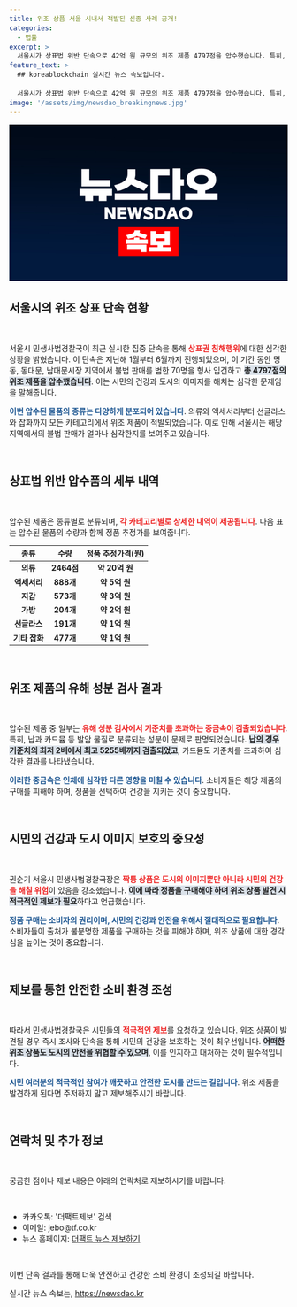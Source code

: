```yaml
---
title: 위조 상품 서울 시내서 적발된 신종 사례 공개!
categories:
  - 법률
excerpt: >
  서울시가 상표법 위반 단속으로 42억 원 규모의 위조 제품 4797점을 압수했습니다. 특히, 유해 중금속이 기준치를 초과한 제품이 발견되어 시민 건강 위협에 경종을 울립니다! 정품 구입 필수!
feature_text: >
  ## koreablockchain 실시간 뉴스 속보입니다.

  서울시가 상표법 위반 단속으로 42억 원 규모의 위조 제품 4797점을 압수했습니다. 특히, 유해 중금속이 기준치를 초과한 제품이 발견되어 시민 건강 위협에 경종을 울립니다! 정품 구입 필수!
image: '/assets/img/newsdao_breakingnews.jpg'
---
```


<p><img src="/assets/img/newsdao_breakingnews.jpg" alt="koreablockchain 속보" /></p>

<h2 data-ke-size="size26">서울시의 위조 상표 단속 현황</h2>

<p data-ke-size="size16">&nbsp;</p>

<p>서울시 민생사법경찰국이 최근 실시한 집중 단속을 통해 <b><span style="color: #ee2323;">상표권 침해행위</span></b>에 대한 심각한 상황을 밝혔습니다. 이 단속은 지난해 1월부터 6월까지 진행되었으며, 이 기간 동안 명동, 동대문, 남대문시장 지역에서 불법 판매를 범한 70명을 형사 입건하고 <b><span style="background-color: #21538527;">총 4797점의 위조 제품을 압수했습니다</span></b>. 이는 시민의 건강과 도시의 이미지를 해치는 심각한 문제임을 말해줍니다.</p>

<p><b><span style="color: #1a5490;">이번 압수된 물품의 종류는 다양하게 분포되어 있습니다</span></b>. 의류와 액세서리부터 선글라스와 잡화까지 모든 카테고리에서 위조 제품이 적발되었습니다. 이로 인해 서울시는 해당 지역에서의 불법 판매가 얼마나 심각한지를 보여주고 있습니다.</p>

<p data-ke-size="size16">&nbsp;</p>

<h2 data-ke-size="size26">상표법 위반 압수품의 세부 내역</h2>

<p data-ke-size="size16">&nbsp;</p>

<p>압수된 제품은 종류별로 분류되며, <b><span style="color: #ee2323;">각 카테고리별로 상세한 내역이 제공됩니다</span></b>. 다음 표는 압수된 물품의 수량과 함께 정품 추정가를 보여줍니다.</p>

<table>
<thead>
<tr>
<th>종류</th>
<th>수량</th>
<th>정품 추정가격(원)</th>
</tr>
</thead>
<tbody>
<tr>
<td style="text-align: center; height: 17px;"><b>의류</b></td>
<td style="text-align: center; height: 17px;"><b>2464점</b></td>
<td style="text-align: center; height: 17px;"><b>약 20억 원</b></td>
</tr>
<tr>
<td style="text-align: center; height: 17px;"><b>액세서리</b></td>
<td style="text-align: center; height: 17px;"><b>888개</b></td>
<td style="text-align: center; height: 17px;"><b>약 5억 원</b></td>
</tr>
<tr>
<td style="text-align: center; height: 17px;"><b>지갑</b></td>
<td style="text-align: center; height: 17px;"><b>573개</b></td>
<td style="text-align: center; height: 17px;"><b>약 3억 원</b></td>
</tr>
<tr>
<td style="text-align: center; height: 17px;"><b>가방</b></td>
<td style="text-align: center; height: 17px;"><b>204개</b></td>
<td style="text-align: center; height: 17px;"><b>약 2억 원</b></td>
</tr>
<tr>
<td style="text-align: center; height: 17px;"><b>선글라스</b></td>
<td style="text-align: center; height: 17px;"><b>191개</b></td>
<td style="text-align: center; height: 17px;"><b>약 1억 원</b></td>
</tr>
<tr>
<td style="text-align: center; height: 17px;"><b>기타 잡화</b></td>
<td style="text-align: center; height: 17px;"><b>477개</b></td>
<td style="text-align: center; height: 17px;"><b>약 1억 원</b></td>
</tr>
</tbody>
</table>

<p data-ke-size="size16">&nbsp;</p>

<h2 data-ke-size="size26">위조 제품의 유해 성분 검사 결과</h2>

<p data-ke-size="size16">&nbsp;</p>

<p>압수된 제품 중 일부는 <b><span style="color: #ee2323;">유해 성분 검사에서 기준치를 초과하는 중금속이 검출되었습니다</span></b>. 특히, 납과 카드뮴 등 발암 물질로 분류되는 성분이 문제로 판명되었습니다. <b><span style="background-color: #21538527;">납의 경우 기준치의 최저 2배에서 최고 5255배까지 검출되었고</span></b>, 카드뮴도 기준치를 초과하여 심각한 결과를 나타냈습니다.</p>

<p><b><span style="color: #1a5490;">이러한 중금속은 인체에 심각한 다른 영향을 미칠 수 있습니다</span></b>. 소비자들은 해당 제품의 구매를 피해야 하며, 정품을 선택하여 건강을 지키는 것이 중요합니다.</p>

<p data-ke-size="size16">&nbsp;</p>

<h2 data-ke-size="size26">시민의 건강과 도시 이미지 보호의 중요성</h2>

<p data-ke-size="size16">&nbsp;</p>

<p>권순기 서울시 민생사법경찰국장은 <b><span style="color: #ee2323;">짝퉁 상품은 도시의 이미지뿐만 아니라 시민의 건강을 해칠 위험</span></b>이 있음을 강조했습니다. <b><span style="background-color: #21538527;">이에 따라 정품을 구매해야 하며 위조 상품 발견 시 적극적인 제보가 필요</span></b>하다고 언급했습니다. </p>

<p><b><span style="color: #1a5490;">정품 구매는 소비자의 권리이며, 시민의 건강과 안전을 위해서 절대적으로 필요합니다</span></b>. 소비자들이 출처가 불분명한 제품을 구매하는 것을 피해야 하며, 위조 상품에 대한 경각심을 높이는 것이 중요합니다.</p>

<p data-ke-size="size16">&nbsp;</p> 

<h2 data-ke-size="size26">제보를 통한 안전한 소비 환경 조성</h2>

<p data-ke-size="size16">&nbsp;</p>

<p>따라서 민생사법경찰국은 시민들의 <b><span style="color: #ee2323;">적극적인 제보</span></b>를 요청하고 있습니다. 위조 상품이 발견될 경우 즉시 조사와 단속을 통해 시민의 건강을 보호하는 것이 최우선입니다. <b><span style="background-color: #21538527;">어떠한 위조 상품도 도시의 안전을 위협할 수 있으며</span></b>, 이를 인지하고 대처하는 것이 필수적입니다.</p>

<p><b><span style="color: #1a5490;">시민 여러분의 적극적인 참여가 깨끗하고 안전한 도시를 만드는 길입니다</span></b>. 위조 제품을 발견하게 된다면 주저하지 말고 제보해주시기 바랍니다.</p>

<p data-ke-size="size16">&nbsp;</p> 

<h2 data-ke-size="size26">연락처 및 추가 정보</h2>

<p data-ke-size="size16">&nbsp;</p>

<p>궁금한 점이나 제보 내용은 아래의 연락처로 제보하시기를 바랍니다. </p>

<p data-ke-size="size16">&nbsp;</p>

<ul>
<li>카카오톡: '더팩트제보' 검색</li>
<li>이메일: jebo@tf.co.kr</li>
<li>뉴스 홈페이지: <a href="https://talk.tf.co.kr/bbs/report/write" target="_blank">더팩트 뉴스 제보하기</a></li>
</ul>

<p data-ke-size="size16">&nbsp;</p>

<p>이번 단속 결과를 통해 더욱 안전하고 건강한 소비 환경이 조성되길 바랍니다.</p>
실시간 뉴스 속보는, <a href="https://newsdao.kr" rel="dofollow">https://newsdao.kr</a>


